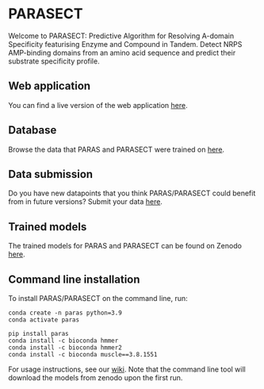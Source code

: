 # PARASECT

Welcome to PARASECT: Predictive Algorithm for Resolving A-domain Specificity featurising Enzyme and Compound in Tandem. Detect NRPS AMP-binding domains from an amino acid sequence and predict their substrate specificity profile.

## Web application

You can find a live version of the web application [here](https://paras.bioinformatics.nl/).

## Database

Browse the data that PARAS and PARASECT were trained on [here](https://paras.bioinformatics.nl/query_database).

## Data submission

Do you have new datapoints that you think PARAS/PARASECT could benefit from in future versions? Submit your data [here](https://paras.bioinformatics.nl/data_annotation).

## Trained models

The trained models for PARAS and PARASECT can be found on Zenodo [here](https://zenodo.org/records/13165500).

## Command line installation

To install PARAS/PARASECT on the command line, run:

```angular2html
conda create -n paras python=3.9
conda activate paras

pip install paras
conda install -c bioconda hmmer
conda install -c bioconda hmmer2
conda install -c bioconda muscle==3.8.1551
```

For usage instructions, see our [wiki](https://github.com/BTheDragonMaster/parasect/wiki).
Note that the command line tool will download the models from zenodo upon the first run.